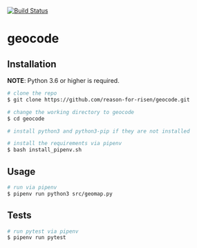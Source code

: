 [![Build Status](https://travis-ci.org/reason-for-risen/geocode.svg?branch=dev)](https://travis-ci.org/reason-for-risen/geocode)
# geocode
## Installation

**NOTE**: Python 3.6 or higher is required.

```bash
# clone the repo
$ git clone https://github.com/reason-for-risen/geocode.git

# change the working directory to geocode
$ cd geocode

# install python3 and python3-pip if they are not installed

# install the requirements via pipenv
$ bash install_pipenv.sh
```

## Usage
```bash
# run via pipenv
$ pipenv run python3 src/geomap.py
```

## Tests
```bash
# run pytest via pipenv
$ pipenv run pytest
```

